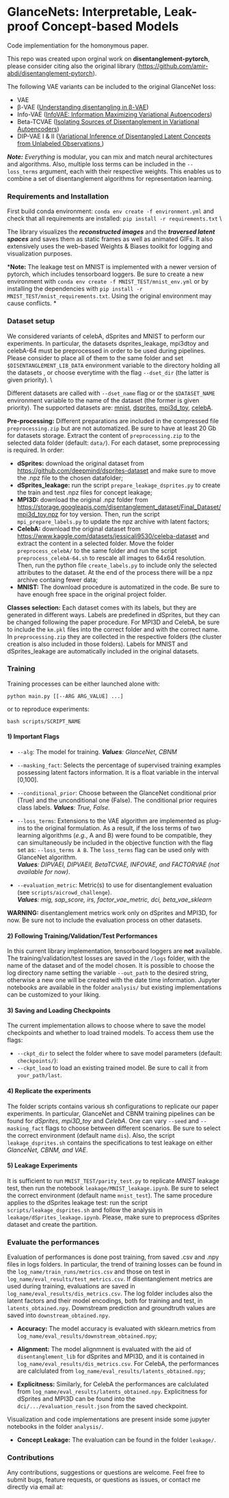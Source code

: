 
# GlanceNets: Interpretable, Leak-proof Concept-based Models
Code implementiation for the homonymous paper. 

This repo was created upon orginal work on **disentanglement-pytorch**, please consider citing also the original library (https://github.com/amir-abdi/disentanglement-pytorch).
   
The following VAE variants can be included to the original GlanceNet loss:
- VAE
- β-VAE ([Understanding disentangling in β-VAE](https://arxiv.org/pdf/1804.03599.pdf))
- Info-VAE ([InfoVAE: Information Maximizing Variational Autoencoders](https://arxiv.org/abs/1706.02262))
- Beta-TCVAE ([Isolating Sources of Disentanglement in Variational Autoencoders](https://arxiv.org/abs/1802.04942))
- DIP-VAE I & II ([Variational Inference of Disentangled Latent Concepts from Unlabeled Observations ](https://openreview.net/forum?id=H1kG7GZAW))

***Note:*** *Everything* is modular, you can mix and match neural architectures and algorithms.
Also, multiple loss terms can be included in the `--loss_terms` argument, each with their respective weights. This enables us to combine a set of disentanglement algorithms for representation learning. 


### Requirements and Installation

First build conda environment: `conda env create -f environment.yml`
and check that all requirements are installed: `pip install -r requirements.txt` \

The library visualizes the ***reconstructed images*** and the ***traversed latent spaces*** and saves them as static frames as well as animated GIFs. It also extensively uses the web-based Weights & Biases toolkit for logging and visualization purposes.

***Note:** The leakage test on MNIST is implemented with a newer version of pytorch, which includes tensorboard loggers. Be sure to create a new environment with `conda env create -f MNIST_TEST/mnist_env.yml` or by installing the dependencies with `pip install -r MNIST_TEST/mnist_requirements.txt`. Using the original environment may cause conflicts. * 
### Dataset setup

We considered variants of celebA, dSprites and MNIST to perform our experiments. In particular, the datasets dsprites_leakage, mpi3dtoy and celebA-64 must be preprocessed in order to be used during pipelines. Please consider to place all of them to the same folder and set `$DISENTANGLEMENT_LIB_DATA` environment variable to the directory holding all the datasets , or choose everytime with the flag `--dset_dir`   (the latter is given priority). \ 

Different datasets are called with `--dset_name` flag or or the `$DATASET_NAME` environment variable to the name of the dataset (the former is given priority).  The supported datasets are: 
[mnist](http://yann.lecun.com/exdb/mnist/),
[dsprites](https://github.com/deepmind/dsprites-dataset/raw/master/dsprites_ndarray_co1sh3sc6or40x32y32_64x64.npz),
[mpi3d_toy](https://storage.googleapis.com/disentanglement_dataset/data_npz/sim_toy_64x_ordered_without_heldout_factors.npz),
[celebA](http://mmlab.ie.cuhk.edu.hk/projects/CelebA.html).

**Pre-processing:** 
Different preparations are included in the compressed file `preprocessing.zip` but are not automatized. Be sure to have at least 20 Gb  for datasets storage. Extract the content of `preprocessing.zip` to the selected data folder (default: `data/`). For each dataset, some preprocessing is required. In order:
- **dSprites:**  download the original dataset from https://github.com/deepmind/dsprites-dataset and make sure to move the .npz file to the chosen datafolder; 
- **dSprites_leakage:** run the script `prepare_leakage_dsprites.py` to create the train and test .npz files for concept leakage; 
- **MPI3D:**  download the original .npz folder from https://storage.googleapis.com/disentanglement_dataset/Final_Dataset/mpi3d_toy.npz for toy version.  Then, run the script `mpi_prepare_labels.py` to update the npz archive with latent factors;
- **CelebA:** download the original dataset from https://www.kaggle.com/datasets/jessicali9530/celeba-dataset and extract the content in a selected folder.  Move the folder `preprocess_celebA/` to the same folder and run the script `preprocess_celebA-64.sh` to rescale all images to 64x64 resolution. Then, run the python file `create_labels.py` to include only the selected attributes to the dataset. At the end of the process there will be a npz archive containg fewer data;
- **MNIST:** The download procedure is  automatized in the code. Be sure to have enough free space in the original project folder.

**Classes selection:**
Each dataset comes with its labels, but they are generated in different ways. Labels are predefined in dSprites, but they can be changed following the paper procedure. For MPI3D and CelebA, be sure to include the `km.pkl` files into the correct folder and with the correct name. In `preprocessing.zip`  they are collected in the respective folders (the cluster creation is also included in those folders). Labels for MNIST and dSprites_leakage are automatically included in the original datasets. 
 

### Training

Training processes can be either launched alone with:

    python main.py [[--ARG ARG_VALUE] ...]

or to reproduce experiments:

    bash scripts/SCRIPT_NAME
    
  
    
#### 1) Important Flags
- `--alg`: The model for training.  ***Values**:  GlanceNet, CBNM* 
- `--masking_fact`: Selects the percentage of supervised training examples possessing latent factors information. It is a float variable in the interval [0,100]. 
- `--conditional_prior`: Choose between the GlanceNet conditional prior (True) and the unconditional one (False).  The conditional prior requires class labels. ***Values**: True, False.* 

- `--loss_terms`: Extensions to the VAE algorithm  are implemented as plug-ins to the original formulation.  As a result, if the loss terms of two learning algorithms (*e.g.*, A and B)  were found to be compatible, they can simultaneously be included in the objective function with the flag set as:
		 `--loss_terms A B`.  The `loss_terms` flag can be used only with GlanceNet algorithm. \
   ***Values**:  DIPVAEI, DIPVAEII, BetaTCVAE, INFOVAE, and FACTORVAE (not available for now)*.
    
- `--evaluation_metric`: Metric(s) to use for disentanglement evaluation (see `scripts/aicrowd_challenge`). \
***Values**: mig, sap_score, irs, factor_vae_metric, dci, beta_vae_sklearn*

**WARNING:** disentanglement metrics work only on dSprites and MPI3D, for now. Be sure not to include the evaluation process on other datasets.   

#### 2) Following Training/Validation/Test Performances
In this current library implementation, tensorboard loggers are **not** available. The training/validation/test losses are saved in the `/logs` folder, with the name of the dataset and of the model chosen. It is possible to choose the log directory name setting the variable `--out_path` to the desired string, otherwise a new one will be created with the date time information. Jupyter notebooks are available in the folder `analysis/` but existing implementations can be customized to your liking. 

#### 3) Saving and Loading Checkpoints
The current implementation allows to choose where to save the model checkpoints and whether to load trained models. To access them use the flags:
- `--ckpt_dir` to select the folder where to save model parameters (default: `checkpoints/`):
- `--ckpt_load` to load an existing trained model. Be sure to call it from `your_path/last`.

#### 4) Replicate the experiments
The folder scripts contains various sh configurations to replicate our paper experiments. In particular, GlanceNet and CBNM training pipelines can be found for *dSprites, mpi3D_toy* and *CelebA*. One can vary `--seed` and `--masking_fact`  flags to choose between different scenarios.   Be sure to select the correct environment (default name `dis`). Also, the script `leakage_dsprites.sh` contains the specifications to test leakage on either *GlanceNet, CBNM, and VAE*.

#### 5) Leakage Experiments
It is sufficient to run `MNIST_TEST/parity_test.py` to replicate *MNIST* leakage test, then run the notebook `leakage/MNIST_leakage.ipynb`. Be sure to select the correct environment (default name `mnist_test`). The same procedure applies to the dSprites leakage test: run the script `scripts/leakage_dsprites.sh` and follow the analysis in `leakage/dSprites_leakage.ipynb`. Please, make sure to preprocess dSprites dataset and create the partition.


### Evaluate the performances
Evaluation of performances is done post training, from saved .csv and .npy files in logs folders. In particular, the trend of training losses can be found in the  `log_name/train_runs/metrics.csv` and those on test in `log_name/eval_results/test_metrics.csv`. If disentanglement metrics are used during training, evaluations are saved in `log_name/eval_results/dis_metrics.csv`.  The log folder includes also the latent factors and their model encodings, both for training and test, in  `latents_obtained.npy`. Downstream prediction and groundtruth values are saved into `downstream_obtained.npy`.

- **Accuracy:** The model accuracy is evaluated with sklearn.metrics from  `log_name/eval_results/downstream_obtained.npy`;

- **Alignment:** The model alignmnent is evaluated with the aid of `disentanglement_lib` for dSprites and MPI3D, and it is contained in `log_name/eval_results/dis_metrics.csv`. For CelebA, the performances are calclulated from `log_name/eval_results/latents_obtained.npy`;  

- **Explicitness:** Similarly, for CelebA the performances are calclulated from `log_name/eval_results/latents_obtained.npy`. Explicitness for dSprites and MPI3D can be found into the `dci/.../evaluation_result.json` from the saved checkpoint.

Visualization and code implementations are present inside some jupyter notebooks in the folder `analysis/`.

- **Concept Leakage:** The evaluation can be found in the folder `leakage/`.

### Contributions
Any contributions, suggestions or questions are welcome. Feel free to submit bugs, feature requests, or questions as issues, or contact me directly via email at:  


